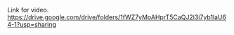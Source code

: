 
Link for video.
https://drive.google.com/drive/folders/1fWZ7yMoAHprT5CaQJ2i3i7yb1laU64-1?usp=sharing
